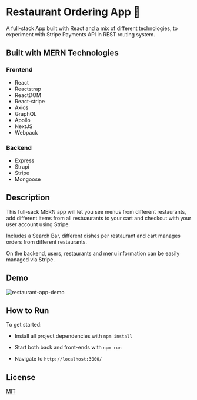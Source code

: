 # Restaurant Ordering App 🍜

A full-stack App built with React and a mix of different technologies, to experiment with Stripe Payments API in REST routing system.

## Built with MERN Technologies

### Frontend

- React
- Reactstrap
- ReactDOM
- React-stripe
- Axios
- GraphQL
- Apollo
- NextJS
- Webpack

### Backend

- Express
- Strapi
- Stripe
- Mongoose

## Description

This full-sack MERN app will let you see menus from different restaurants, add different items from all restuaurants to your cart and checkout with your user account using Stripe.

Includes a Search Bar, different dishes per restaurant and cart manages orders from different restaurants.

On the backend, users, restaurants and menu information can be easily managed via Stripe.

## Demo

![restaurant-app-demo](https://user-images.githubusercontent.com/71361700/209899179-d7d2b6a1-9388-4abb-aa2d-08dddea66a6f.gif)

## How to Run

To get started:

- Install all project dependencies with `npm install`

- Start both back and front-ends with `npm run`

- Navigate to `http://localhost:3000/`

## License

[MIT](https://choosealicense.com/licenses/mit/)
